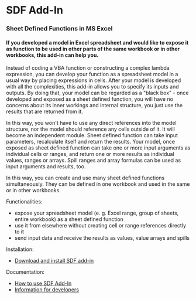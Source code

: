 # SDF Add-In

### Sheet Defined Functions in MS Excel

#### If you developed a model in Excel spreadsheet and would like to expose it as function to be used in other parts of the same workbook or in other workbooks, this add-in can help you. 

Instead of coding a VBA function or constructing a complex lambda expression, you can develop your function as a spreadsheet model in a usual way by placing expressions in cells. After your model is developed with all the complexities, this add-in allows you to specify its inputs and outputs. By doing that, your model can be regarded as a "black box" - once developed and exposed as a sheet defined function, you will have no concerns about its inner workings and internal structure, you just use the results that are returned from it. 

In this way, you won't have to use any direct references into the model structure, nor the model should reference any cells outside of it. It will become an independent module. Sheet defined function can take input parameters, recalculate itself and return the results. Your model, once exposed as sheet defined function can take one or more input arguments as individual cells or ranges, and return one or more results as individual values, ranges or arrays. Spill ranges and array formulas can be used as input arguments and results, too.

In this way, you can create and use many sheet defined functions simultaneously. They can be defined in one workbook and used in the same or in other workbooks. 

Functionalities:
* expose your spreadsheet model (e. g. Excel range, group of sheets, entire workbook) as a sheet defined function
* use it from elsewhere without creating cell or range references directly to it
* send input data and receive the results as values, value arrays and spills

Installation:
* [Download and install SDF add-in](/docs/Install.md)

Documentation:
* [How to use SDF Add-In](/docs/Usage.md)
* [Information for developers](/docs/Developers.md)



